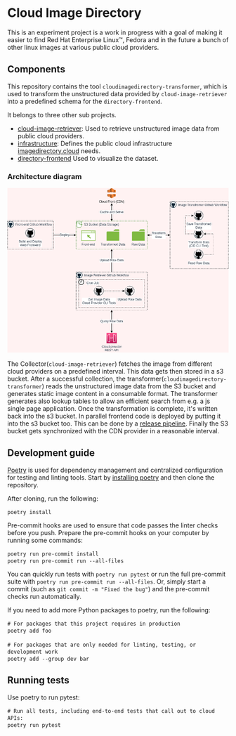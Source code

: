 # Cloud Image Directory

This is an experiment project is a work in progress with a goal of making it easier
to find Red Hat Enterprise Linux™, Fedora and in the future a bunch of other linux images
at various public cloud providers.

## Components

This repository contains the tool `cloudimagedirectory-transformer`, which is used to transform the unstructured data provided by `cloud-image-retriever` into a predefined schema for the `directory-frontend`.

It belongs to three other sub projects.

- [cloud-image-retriever](https://github.com/redhatcloudx/cloud-image-retriever): Used to retrieve unstructured image data from public cloud providers.
- [infrastructure](https://github.com/redhatcloudx/infrastructure): Defines the public cloud infrastructure [imagedirectory.cloud](https://imagedirectory.cloud/) needs.
- [directory-frontend](https://github.com/redhatcloudx/cloud-image-directory-frontend) Used to visualize the dataset.

### Architecture diagram

![Architecture diagram](assets/arch-diagram.png)

The Collector(`cloud-image-retriever`) fetches the image from different cloud providers on a predefined interval. This data gets then stored in a s3 bucket.
After a successful collection, the transformer(`cloudimagedirectory-transformer`) reads the unstructured image data from the S3 bucket and generates static image content in a consumable format. The transformer generates also lookup tables to allow an efficient search from e.g. a js single page application. Once the transformation is complete, it's written back into the s3 bucket.
In parallel frontend code is deployed by putting it into the s3 bucket too. This can be done by a [release pipeline](https://github.com/redhatcloudx/cloud-image-directory-frontend/blob/main/.github/workflows/release.yaml).
Finally the S3 bucket gets synchronized with the CDN provider in a reasonable interval.

## Development guide

[Poetry] is used for dependency management and centralized configuration for testing and
linting tools. Start by [installing poetry] and then clone the repository.

After cloning, run the following:

```console
poetry install
```

Pre-commit hooks are used to ensure that code passes the linter checks before you push.
Prepare the pre-commit hooks on your computer by running some commands:

```console
poetry run pre-commit install
poetry run pre-commit run --all-files
```

You can quickly run tests with `poetry run pytest` or run the full pre-commit suite with
`poetry run pre-commit run --all-files`. Or, simply start a commit (such as `git commit -m "Fixed the bug"`) and the pre-commit checks run automatically.

If you need to add more Python packages to poetry, run the following:

```console
# For packages that this project requires in production
poetry add foo

# For packages that are only needed for linting, testing, or development work
poetry add --group dev bar
```

## Running tests

Use poetry to run pytest:

```commandline
# Run all tests, including end-to-end tests that call out to cloud APIs:
poetry run pytest
```

[Poetry]: https://python-poetry.org/
[installing poetry]: https://python-poetry.org/docs/#installation
